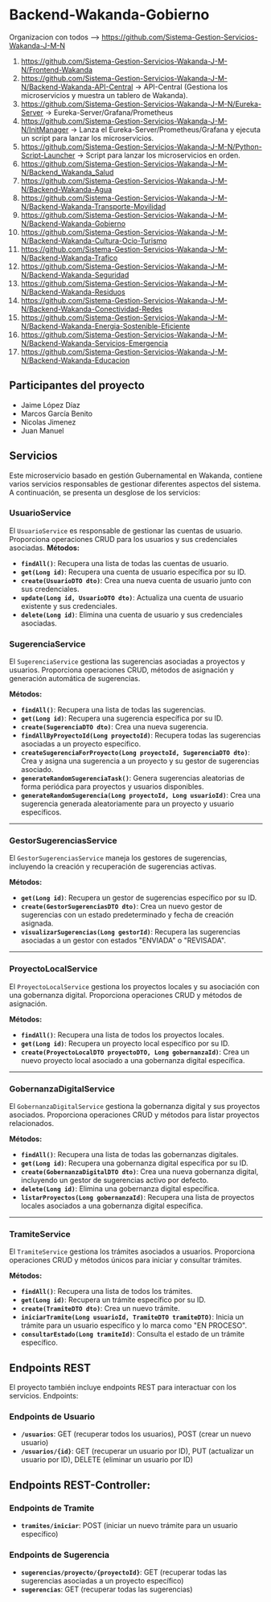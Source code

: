 # Backend-Wakanda-Gobierno

Organizacion con todos --> https://github.com/Sistema-Gestion-Servicios-Wakanda-J-M-N 

1. https://github.com/Sistema-Gestion-Servicios-Wakanda-J-M-N/Frontend-Wakanda
2. https://github.com/Sistema-Gestion-Servicios-Wakanda-J-M-N/Backend-Wakanda-API-Central   -> API-Central (Gestiona los microservicios y muestra un tablero de Wakanda).
3. https://github.com/Sistema-Gestion-Servicios-Wakanda-J-M-N/Eureka-Server   -> Eureka-Server/Grafana/Prometheus
4. https://github.com/Sistema-Gestion-Servicios-Wakanda-J-M-N/InitManager   -> Lanza el Eureka-Server/Prometheus/Grafana y ejecuta un script para lanzar los microservicios.
5. https://github.com/Sistema-Gestion-Servicios-Wakanda-J-M-N/Python-Script-Launcher   -> Script para lanzar los microservicios en orden.
6. https://github.com/Sistema-Gestion-Servicios-Wakanda-J-M-N/Backend_Wakanda_Salud
7. https://github.com/Sistema-Gestion-Servicios-Wakanda-J-M-N/Backend-Wakanda-Agua
8. https://github.com/Sistema-Gestion-Servicios-Wakanda-J-M-N/Backend-Wakanda-Transporte-Movilidad
9. https://github.com/Sistema-Gestion-Servicios-Wakanda-J-M-N/Backend-Wakanda-Gobierno
10. https://github.com/Sistema-Gestion-Servicios-Wakanda-J-M-N/Backend-Wakanda-Cultura-Ocio-Turismo
11. https://github.com/Sistema-Gestion-Servicios-Wakanda-J-M-N/Backend-Wakanda-Trafico
12. https://github.com/Sistema-Gestion-Servicios-Wakanda-J-M-N/Backend-Wakanda-Seguridad
13. https://github.com/Sistema-Gestion-Servicios-Wakanda-J-M-N/Backend-Wakanda-Residuos
14. https://github.com/Sistema-Gestion-Servicios-Wakanda-J-M-N/Backend-Wakanda-Conectividad-Redes
15. https://github.com/Sistema-Gestion-Servicios-Wakanda-J-M-N/Backend-Wakanda-Energia-Sostenible-Eficiente
16. https://github.com/Sistema-Gestion-Servicios-Wakanda-J-M-N/Backend-Wakanda-Servicios-Emergencia
17. https://github.com/Sistema-Gestion-Servicios-Wakanda-J-M-N/Backend-Wakanda-Educacion

## Participantes del proyecto

- Jaime López Díaz
- Marcos García Benito
- Nicolas Jimenez
- Juan Manuel

## Servicios
Este microservicio basado en gestión Gubernamental en Wakanda, contiene varios servicios responsables de gestionar diferentes aspectos del sistema. A continuación, se presenta un desglose de los servicios:

### UsuarioService
El `UsuarioService` es responsable de gestionar las cuentas de usuario. Proporciona operaciones CRUD para los usuarios y sus credenciales asociadas.
**Métodos:**
- **`findAll()`**: Recupera una lista de todas las cuentas de usuario.
- **`get(Long id)`**: Recupera una cuenta de usuario específica por su ID.
- **`create(UsuarioDTO dto)`**: Crea una nueva cuenta de usuario junto con sus credenciales.
- **`update(Long id, UsuarioDTO dto)`**: Actualiza una cuenta de usuario existente y sus credenciales.
- **`delete(Long id)`**: Elimina una cuenta de usuario y sus credenciales asociadas.
  
### SugerenciaService
El `SugerenciaService` gestiona las sugerencias asociadas a proyectos y usuarios. Proporciona operaciones CRUD, métodos de asignación y generación automática de sugerencias.

**Métodos:**
- **`findAll()`**: Recupera una lista de todas las sugerencias.
- **`get(Long id)`**: Recupera una sugerencia específica por su ID.
- **`create(SugerenciaDTO dto)`**: Crea una nueva sugerencia.
- **`findAllByProyectoId(Long proyectoId)`**: Recupera todas las sugerencias asociadas a un proyecto específico.
- **`createSugerenciaForProyecto(Long proyectoId, SugerenciaDTO dto)`**: Crea y asigna una sugerencia a un proyecto y su gestor de sugerencias asociado.
- **`generateRandomSugerenciaTask()`**: Genera sugerencias aleatorias de forma periódica para proyectos y usuarios disponibles.
- **`generateRandomSugerencia(Long proyectoId, Long usuarioId)`**: Crea una sugerencia generada aleatoriamente para un proyecto y usuario específicos.

---

### GestorSugerenciasService
El `GestorSugerenciasService` maneja los gestores de sugerencias, incluyendo la creación y recuperación de sugerencias activas.

**Métodos:**
- **`get(Long id)`**: Recupera un gestor de sugerencias específico por su ID.
- **`create(GestorSugerenciasDTO dto)`**: Crea un nuevo gestor de sugerencias con un estado predeterminado y fecha de creación asignada.
- **`visualizarSugerencias(Long gestorId)`**: Recupera las sugerencias asociadas a un gestor con estados "ENVIADA" o "REVISADA".

---

### ProyectoLocalService
El `ProyectoLocalService` gestiona los proyectos locales y su asociación con una gobernanza digital. Proporciona operaciones CRUD y métodos de asignación.

**Métodos:**
- **`findAll()`**: Recupera una lista de todos los proyectos locales.
- **`get(Long id)`**: Recupera un proyecto local específico por su ID.
- **`create(ProyectoLocalDTO proyectoDTO, Long gobernanzaId)`**: Crea un nuevo proyecto local asociado a una gobernanza digital específica.

---

### GobernanzaDigitalService
El `GobernanzaDigitalService` gestiona la gobernanza digital y sus proyectos asociados. Proporciona operaciones CRUD y métodos para listar proyectos relacionados.

**Métodos:**
- **`findAll()`**: Recupera una lista de todas las gobernanzas digitales.
- **`get(Long id)`**: Recupera una gobernanza digital específica por su ID.
- **`create(GobernanzaDigitalDTO dto)`**: Crea una nueva gobernanza digital, incluyendo un gestor de sugerencias activo por defecto.
- **`delete(Long id)`**: Elimina una gobernanza digital específica.
- **`listarProyectos(Long gobernanzaId)`**: Recupera una lista de proyectos locales asociados a una gobernanza digital específica.

---

### TramiteService
El `TramiteService` gestiona los trámites asociados a usuarios. Proporciona operaciones CRUD y métodos únicos para iniciar y consultar trámites.

**Métodos:**
- **`findAll()`**: Recupera una lista de todos los trámites.
- **`get(Long id)`**: Recupera un trámite específico por su ID.
- **`create(TramiteDTO dto)`**: Crea un nuevo trámite.
- **`iniciarTramite(Long usuarioId, TramiteDTO tramiteDTO)`**: Inicia un trámite para un usuario específico y lo marca como "EN PROCESO".
- **`consultarEstado(Long tramiteId)`**: Consulta el estado de un trámite específico.

## Endpoints REST
El proyecto también incluye endpoints REST para interactuar con los servicios. Endpoints:

### Endpoints de Usuario
- **`/usuarios`**: GET (recuperar todos los usuarios), POST (crear un nuevo usuario)
- **`/usuarios/{id}`**: GET (recuperar un usuario por ID), PUT (actualizar un usuario por ID), DELETE (eliminar un usuario por ID)

## Endpoints REST-Controller:
  
### Endpoints de Tramite
- **`tramites/iniciar`**: POST (iniciar un nuevo trámite para un usuario específico)

### Endpoints de Sugerencia
- **`sugerencias/proyecto/{proyectoId}`**: GET (recuperar todas las sugerencias asociadas a un proyecto específico)
- **`sugerencias`**: GET (recuperar todas las sugerencias)
